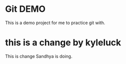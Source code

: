 # Git DEMO

This is a demo project for me to practice git with.

# this is a change by kyleluck

This is change Sandhya is doing.
